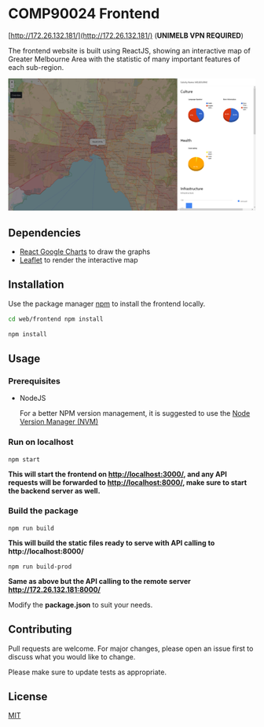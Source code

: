 # COMP90024 Frontend

[http://172.26.132.181/](http://172.26.132.181/) (**UNIMELB VPN REQUIRED**)

The frontend website is built using ReactJS, showing an interactive map of Greater Melbourne Area with the statistic of many important features of each sub-region.

![frontend](../../docs/frontend.png)

## Dependencies

- [React Google Charts](https://react-google-charts.com/) to draw the graphs
- [Leaflet](https://leafletjs.com/) to render the interactive map

## Installation

Use the package manager [npm](https://www.npmjs.com/) to install the frontend locally.

```bash
cd web/frontend npm install
```

```bash
npm install
```

## Usage

### Prerequisites

- NodeJS

  For a better NPM version management, it is suggested to use the [Node Version Manager (NVM)](https://github.com/nvm-sh/nvm)

### Run on localhost

```
npm start
```

**This will start the frontend on [http://localhost:3000/](http://localhost:3000/), and any API requests will be forwarded to [http://localhost:8000/](http://localhost:8000/), make sure to start the backend server as well.**

### Build the package

```
npm run build
```

**This will build the static files ready to serve with API calling to http://localhost:8000/**

```
npm run build-prod
```

**Same as above but the API calling to the remote server http://172.26.132.181:8000/**

Modify the **package.json** to suit your needs.

## Contributing

Pull requests are welcome. For major changes, please open an issue first to discuss what you would like to change.

Please make sure to update tests as appropriate.

## License

[MIT](https://choosealicense.com/licenses/mit/)

